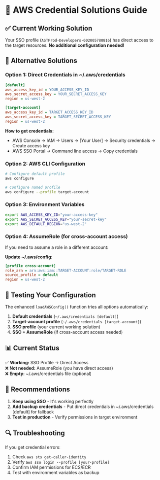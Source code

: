 # 🔐 AWS Credential Solutions Guide

## ✅ **Current Working Solution**
Your SSO profile (`ASTProd-Developers-602005780816`) has direct access to the target resources.
**No additional configuration needed!**

## 🔧 **Alternative Solutions** 

### **Option 1: Direct Credentials in ~/.aws/credentials**
```ini
[default]
aws_access_key_id = YOUR_ACCESS_KEY_ID
aws_secret_access_key = YOUR_SECRET_ACCESS_KEY
region = us-west-2

[target-account]  
aws_access_key_id = TARGET_ACCESS_KEY_ID
aws_secret_access_key = TARGET_SECRET_ACCESS_KEY
region = us-west-2
```

**How to get credentials:**
- AWS Console → IAM → Users → [Your User] → Security credentials → Create access key
- AWS SSO Portal → Command line access → Copy credentials

### **Option 2: AWS CLI Configuration**
```bash
# Configure default profile
aws configure

# Configure named profile  
aws configure --profile target-account
```

### **Option 3: Environment Variables**
```bash
export AWS_ACCESS_KEY_ID="your-access-key"
export AWS_SECRET_ACCESS_KEY="your-secret-key"  
export AWS_DEFAULT_REGION="us-west-2"
```

### **Option 4: AssumeRole (for cross-account access)**
If you need to assume a role in a different account:

**Update ~/.aws/config:**
```ini
[profile cross-account]
role_arn = arn:aws:iam::TARGET-ACCOUNT:role/TARGET-ROLE
source_profile = default
region = us-west-2
```

## 🧪 **Testing Your Configuration**

The enhanced `loadAWSConfig()` function tries all options automatically:

1. **Default credentials** (`~/.aws/credentials [default]`)
2. **Target-account profile** (`~/.aws/credentials [target-account]`)  
3. **SSO profile** (your current working solution)
4. **SSO + AssumeRole** (if cross-account access needed)

## 📊 **Current Status**

✅ **Working:** SSO Profile → Direct Access  
❌ **Not needed:** AssumeRole (you have direct access)  
❌ **Empty:** ~/.aws/credentials file (optional)

## 🚀 **Recommendations**

1. **Keep using SSO** - It's working perfectly
2. **Add backup credentials** - Put direct credentials in ~/.aws/credentials [default] for fallback
3. **Test in production** - Verify permissions in target environment

## 🔍 **Troubleshooting**

If you get credential errors:
1. Check `aws sts get-caller-identity` 
2. Verify `aws sso login --profile [your-profile]`
3. Confirm IAM permissions for ECS/ECR
4. Test with environment variables as backup 